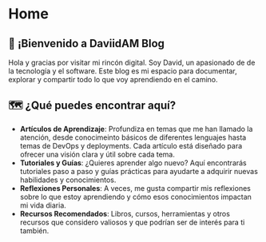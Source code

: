 # Home

## 👋 ¡Bienvenido a DaviidAM Blog

Hola y gracias por visitar mi rincón digital. Soy David, un apasionado de de la tecnología y el software. Este blog es mi espacio para documentar, explorar y compartir todo lo que voy aprendiendo en el camino.

## 🗺️ ¿Qué puedes encontrar aquí?

* **Artículos de Aprendizaje**: Profundiza en temas que me han llamado la atención, desde conocimeinto básicos de diferentes lenguajes hasta temas de DevOps y deployments. Cada artículo está diseñado para ofrecer una visión clara y útil sobre cada tema.
* **Tutoriales y Guías**: ¿Quieres aprender algo nuevo? Aquí encontrarás tutoriales paso a paso y guías prácticas para ayudarte a adquirir nuevas habilidades y conocimientos.
* **Reflexiones Personales**: A veces, me gusta compartir mis reflexiones sobre lo que estoy aprendiendo y cómo esos conocimientos impactan mi vida diaria.
* **Recursos Recomendados**: Libros, cursos, herramientas y otros recursos que considero valiosos y que podrían ser de interés para ti también.
